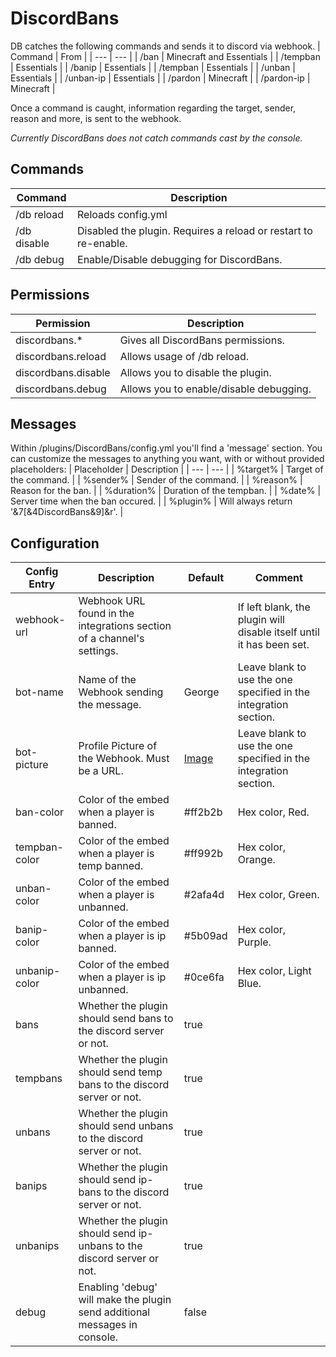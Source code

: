 # DiscordBans

DB catches the following commands and sends it to discord via webhook.
| Command | From |
| --- | --- |
| /ban | Minecraft and Essentials |
| /tempban | Essentials |
| /banip | Essentials |
| /tempban | Essentials |
| /unban | Essentials |
| /unban-ip | Essentials |
| /pardon | Minecraft |
| /pardon-ip | Minecraft |

Once a command is caught, information regarding the target, sender, reason and more, is sent to the webhook.

*Currently DiscordBans does not catch commands cast by the console.*

## Commands
| Command | Description |
| --- | --- |
| /db reload | Reloads config.yml |
| /db disable | Disabled the plugin. Requires a reload or restart to re-enable. |
| /db debug | Enable/Disable debugging for DiscordBans. |
  
## Permissions
| Permission | Description |
| --- | --- |
| discordbans.* | Gives all DiscordBans permissions. |
| discordbans.reload | Allows usage of /db reload. |
| discordbans.disable | Allows you to disable the plugin. |
| discordbans.debug | Allows you to enable/disable debugging. |

## Messages

Within /plugins/DiscordBans/config.yml you'll find a 'message' section. You can customize the messages to anything you want, with or without provided placeholders:
| Placeholder | Description |
| --- | --- |
| %target% | Target of the command. |
| %sender% | Sender of the command. |
| %reason% | Reason for the ban. |
| %duration% | Duration of the tempban. |
| %date% | Server time when the ban occured. |
| %plugin% | Will always return '&7[&4DiscordBans&9]&r'. |

## Configuration
| Config Entry | Description | Default | Comment |
| --- | --- | --- | --- |
| webhook-url | Webhook URL found in the integrations section of a channel's settings. |  | If left blank, the plugin will disable itself until it has been set. |
| bot-name | Name of the Webhook sending the message. | George | Leave blank to use the one specified in the integration section. |
| bot-picture | Profile Picture of the Webhook. Must be a URL. | [Image](https://i.pinimg.com/originals/bf/23/ca/bf23ca87c2a867e2b3b991e76d982abd.jpg) | Leave blank to use the one specified in the integration section. |
| ban-color | Color of the embed when a player is banned. | #ff2b2b | Hex color, Red. |
| tempban-color | Color of the embed when a player is temp banned. | #ff992b | Hex color, Orange. |
| unban-color | Color of the embed when a player is unbanned. | #2afa4d | Hex color, Green. |
| banip-color | Color of the embed when a player is ip banned. | #5b09ad | Hex color, Purple. |
| unbanip-color | Color of the embed when a player is ip unbanned. | #0ce6fa | Hex color, Light Blue. |
| bans | Whether the plugin should send bans to the discord server or not. | true |  |
| tempbans | Whether the plugin should send temp bans to the discord server or not. | true |  |
| unbans | Whether the plugin should send unbans to the discord server or not. | true |  |
| banips | Whether the plugin should send ip-bans to the discord server or not. | true |  |
| unbanips | Whether the plugin should send ip-unbans to the discord server or not. | true |  |
| debug | Enabling 'debug' will make the plugin send additional messages in console. | false |  |
